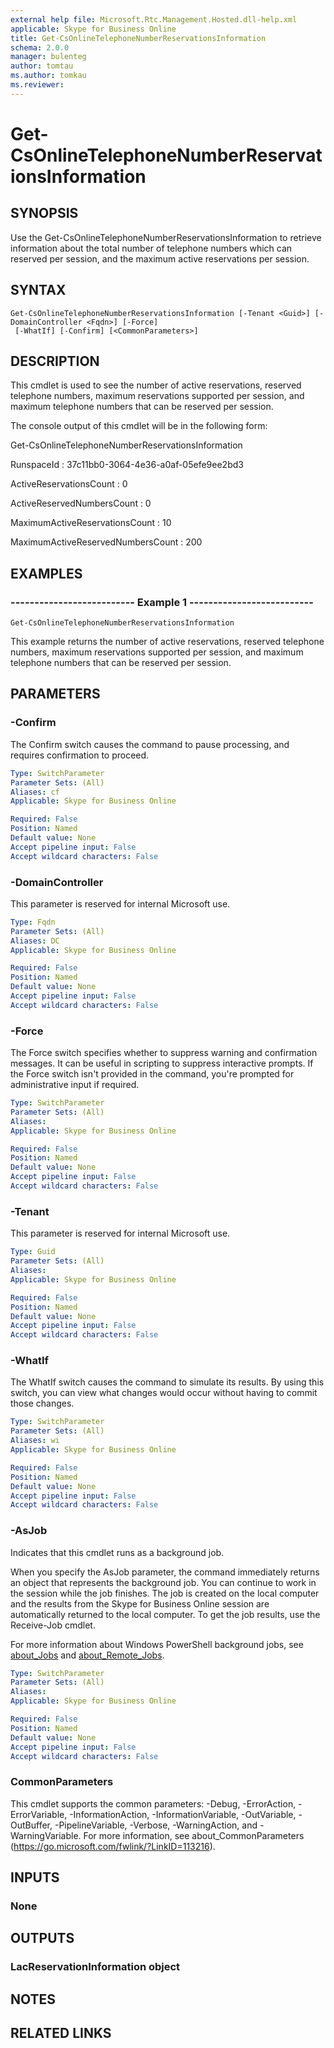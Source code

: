 ```yaml
---
external help file: Microsoft.Rtc.Management.Hosted.dll-help.xml 
applicable: Skype for Business Online
title: Get-CsOnlineTelephoneNumberReservationsInformation
schema: 2.0.0
manager: bulenteg
author: tomtau
ms.author: tomkau
ms.reviewer:
---
```


# Get-CsOnlineTelephoneNumberReservationsInformation

## SYNOPSIS
Use the Get-CsOnlineTelephoneNumberReservationsInformation to retrieve information about the total number of telephone numbers which can reserved per session, and the maximum active reservations per session.

## SYNTAX

```
Get-CsOnlineTelephoneNumberReservationsInformation [-Tenant <Guid>] [-DomainController <Fqdn>] [-Force]
 [-WhatIf] [-Confirm] [<CommonParameters>]
```

## DESCRIPTION
This cmdlet is used to see the number of active reservations, reserved telephone numbers, maximum reservations supported per session, and maximum telephone numbers that can be reserved per session.

The console output of this cmdlet will be in the following form:

Get-CsOnlineTelephoneNumberReservationsInformation

RunspaceId : 37c11bb0-3064-4e36-a0af-05efe9ee2bd3

ActiveReservationsCount : 0

ActiveReservedNumbersCount : 0

MaximumActiveReservationsCount : 10

MaximumActiveReservedNumbersCount : 200

## EXAMPLES

### -------------------------- Example 1 --------------------------
```
Get-CsOnlineTelephoneNumberReservationsInformation
```

This example returns the number of active reservations, reserved telephone numbers, maximum reservations supported per session, and maximum telephone numbers that can be reserved per session.


## PARAMETERS

### -Confirm
The Confirm switch causes the command to pause processing, and requires confirmation to proceed.

```yaml
Type: SwitchParameter
Parameter Sets: (All)
Aliases: cf
Applicable: Skype for Business Online

Required: False
Position: Named
Default value: None
Accept pipeline input: False
Accept wildcard characters: False
```

### -DomainController
This parameter is reserved for internal Microsoft use.

```yaml
Type: Fqdn
Parameter Sets: (All)
Aliases: DC
Applicable: Skype for Business Online

Required: False
Position: Named
Default value: None
Accept pipeline input: False
Accept wildcard characters: False
```

### -Force
The Force switch specifies whether to suppress warning and confirmation messages.
It can be useful in scripting to suppress interactive prompts.
If the Force switch isn't provided in the command, you're prompted for administrative input if required.

```yaml
Type: SwitchParameter
Parameter Sets: (All)
Aliases: 
Applicable: Skype for Business Online

Required: False
Position: Named
Default value: None
Accept pipeline input: False
Accept wildcard characters: False
```

### -Tenant
This parameter is reserved for internal Microsoft use.

```yaml
Type: Guid
Parameter Sets: (All)
Aliases: 
Applicable: Skype for Business Online

Required: False
Position: Named
Default value: None
Accept pipeline input: False
Accept wildcard characters: False
```

### -WhatIf
The WhatIf switch causes the command to simulate its results.
By using this switch, you can view what changes would occur without having to commit those changes.

```yaml
Type: SwitchParameter
Parameter Sets: (All)
Aliases: wi
Applicable: Skype for Business Online

Required: False
Position: Named
Default value: None
Accept pipeline input: False
Accept wildcard characters: False
```

### -AsJob
Indicates that this cmdlet runs as a background job.

When you specify the AsJob parameter, the command immediately returns an object that represents the background job. You can continue to work in the session while the job finishes. The job is created on the local computer and the results from the Skype for Business Online session are automatically returned to the local computer. To get the job results, use the Receive-Job cmdlet.

For more information about Windows PowerShell background jobs, see [about_Jobs](https://docs.microsoft.com/powershell/module/microsoft.powershell.core/about/about_jobs?view=powershell-6) and [about_Remote_Jobs](https://docs.microsoft.com/powershell/module/microsoft.powershell.core/about/about_remote_jobs?view=powershell-6).

```yaml
Type: SwitchParameter
Parameter Sets: (All)
Aliases: 
Applicable: Skype for Business Online

Required: False
Position: Named
Default value: None
Accept pipeline input: False
Accept wildcard characters: False
```

### CommonParameters
This cmdlet supports the common parameters: -Debug, -ErrorAction, -ErrorVariable, -InformationAction, -InformationVariable, -OutVariable, -OutBuffer, -PipelineVariable, -Verbose, -WarningAction, and -WarningVariable. For more information, see about_CommonParameters (https://go.microsoft.com/fwlink/?LinkID=113216).

## INPUTS

### None


## OUTPUTS

### LacReservationInformation object

## NOTES

## RELATED LINKS

